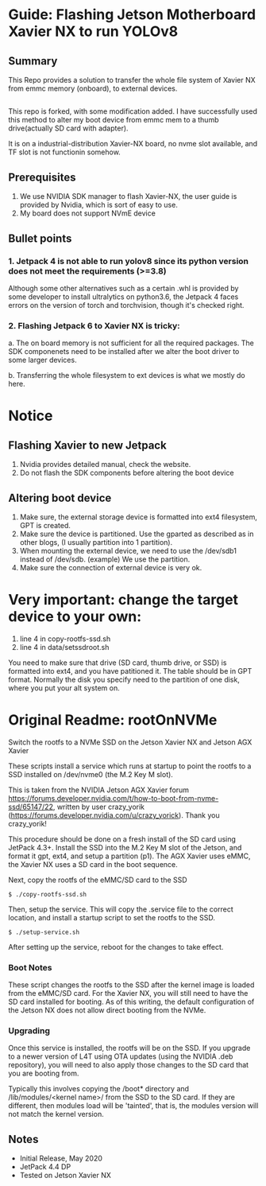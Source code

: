 # Guide: Flashing Jetson Motherboard Xavier NX to run YOLOv8
## Summary
This Repo provides a solution to transfer the whole file system of Xavier NX from emmc memory (onboard), to external devices.

## 
This repo is forked, with some modification added.
I have successfully used this method to alter my boot device from emmc mem to a thumb drive(actually SD card with adapter).

It is on a industrial-distribution Xavier-NX board, no nvme slot available, and TF slot is not functionin somehow.
## Prerequisites
1. We use NVIDIA SDK manager to flash Xavier-NX, the user guide is provided by Nvidia, which is sort of easy to use.
2. My board does not support NVmE device

## Bullet points
### 1. Jetpack 4 is not able to run yolov8 since its python version does not meet the requirements (>=3.8)
Although some other alternatives such as a certain .whl is provided by some developer to install ultralytics on python3.6, the Jetpack 4 faces errors on the version of torch and torchvision, though it's checked right.

### 2. Flashing Jetpack 6 to Xavier NX is tricky:
a. The on board memory is not sufficient for all the required packages. The SDK componenets need to be installed after we alter the boot driver to some larger devices.

b. Transferring the whole filesystem to ext devices is what we mostly do here.

# Notice
## Flashing Xavier to new Jetpack
1. Nvidia provides detailed manual, check the website.
2. Do not flash the SDK components before altering the boot device
## Altering boot device
1. Make sure, the external storage device is formatted into ext4 filesystem, GPT is created. 
2. Make sure the device is partitioned. Use the gparted as described as in other blogs, (I usually partition into 1 partition). 
3. When mounting the external device, we need to use the /dev/sdb1 instead of /dev/sdb. (example) We use the partition. 
4. Make sure the connection of external device is very ok.
# **Very important**: change the target device to your own: 

1. line 4 in copy-rootfs-ssd.sh
2. line 4 in data/setssdroot.sh

 

You need to make sure that drive (SD card, thumb drive, or SSD) is formatted into ext4, and you have patitioned it. 
The table should be in GPT format.
Normally the disk you specify need to the partition of one disk, where you put your alt system on.


# Original Readme: rootOnNVMe
Switch the rootfs to a NVMe SSD on the Jetson Xavier NX and Jetson AGX Xavier

These scripts install a service which runs at startup to point the rootfs to a SSD installed on /dev/nvme0 (the M.2 Key M slot).

This is taken from the NVIDIA Jetson AGX Xavier forum https://forums.developer.nvidia.com/t/how-to-boot-from-nvme-ssd/65147/22, written by user crazy_yorik (https://forums.developer.nvidia.com/u/crazy_yorick). Thank you crazy_yorik!

This procedure should be done on a fresh install of the SD card using JetPack 4.3+. Install the SSD into the M.2 Key M slot of the Jetson, and format it gpt, ext4, and setup a partition (p1). The AGX Xavier uses eMMC, the Xavier NX uses a SD card in the boot sequence.



Next, copy the rootfs of the eMMC/SD card to the SSD
```
$ ./copy-rootfs-ssd.sh
```

Then, setup the service. This will copy the .service file to the correct location, and install a startup script to set the rootfs to the SSD.
```
$ ./setup-service.sh
```

After setting up the service, reboot for the changes to take effect.

### Boot Notes
These script changes the rootfs to the SSD after the kernel image is loaded from the eMMC/SD card. For the Xavier NX, you will still need to have the SD card installed for booting. As of this writing, the default configuration of the Jetson NX does not allow direct booting from the NVMe.

### Upgrading
Once this service is installed, the rootfs will be on the SSD. If you upgrade to a newer version of L4T using OTA updates (using the NVIDIA .deb repository), you will need to also apply those changes to the SD card that you are booting from.

Typically this involves copying the /boot* directory and /lib/modules/\<kernel name\>/ from the SSD to the SD card. If they are different, then modules load will be 'tainted', that is, the modules version will not match the kernel version.


## Notes
* Initial Release, May 2020
* JetPack 4.4 DP
* Tested on Jetson Xavier NX

